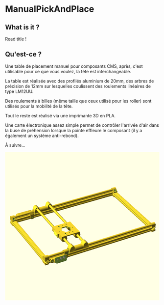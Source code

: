 ManualPickAndPlace
==================

## What is it ?

Read title !

## Qu'est-ce ?

Une table de placement manuel pour composants CMS, après, c'est utilisable pour ce que vous voulez,
la tête est interchangeable.

La table est réalisée avec des profilés aluminium de 20mm, des arbres de précision de 12mm sur lesquelles
coulissent des roulements linéaires de type LM12UU.

Des roulements à billes (même taille que ceux utilisé pour les roller) sont utilisés pour la mobilité de
la tête.

Tout le reste est réalisé via une imprimante 3D en PLA.

Une carte électronique assez simple permet de contrôler l'arrivée d'air dans la buse de préhension
lorsque la pointe effleure le composant (il y a également un système anti-rebond).

À suivre...

![Vue OpenSCAD](https://raw.githubusercontent.com/hugokernel/ManualPickAndPlace/master/export/images/table_demo.png)

